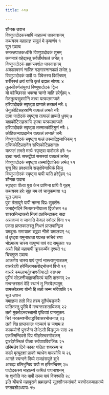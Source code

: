 ```yaml
---
title: ०१७

---
```

शौनक उवाच  
विष्णुपादोदकस्यापि माहात्म्यं पापनाशनम्  
कथयस्व महाप्राज्ञ समूलं मे कृपार्णव १  
सूत उवाच  
समस्तपातकध्वंसि विष्णुपादोदकं शुभम्  
कणमात्रं वहेद्यस्तु सर्वतीर्थफलं लभेत् २  
विष्णुपादोदकं ब्रह्मन्स्पर्शतः पापनाशनम्  
अकालमरणं नास्ति गङ्गास्नानफलं लभेत् ३  
विष्णुपादोदकं पापी यः पिबेत्तस्य किल्बिषम्  
शरीरस्थं क्षयं याति कृतं ब्रह्मन्न संशयः ४  
तुलसीपर्णसंयुक्तं विष्णुपादोदकं द्विज  
यो वहेच्छिरसा भक्त्या चान्ते याति हरेर्गृहम् ५  
मेरुतुल्यसुवर्णानि दत्त्वा यत्फलमाप्यते  
हरिपादोदकं स्पृष्ट्वा प्राप्यते तत्फलं नरैः ६  
धेनुकोटिसहस्राणि यत्फलं लभते नरैः  
दत्वा पादोदकं स्पृष्ट्वा तत्फलं प्राप्यते ध्रुवम् ७  
यज्ञकोटिसहस्राणि कृत्वा यत्फलमाप्यते  
हरिपादोदकं स्पृष्ट्वा तस्मात्कोटिगुणं नरैः ८  
कोटिकन्याप्रदानेन यत्फलं लभ्यते जनैः  
विष्णुपादोदकं स्पृष्ट्वा फलं तस्माद्द्विजाधिकम् ९  
दन्तिकोटिप्रदानेन सप्तिकोटिप्रदानतः  
यत्फलं लभते मर्त्यः स्पृष्ट्वा पादोदकं हरेः १०  
दत्वा मर्त्यः सप्तद्वीपां ससस्यां यत्फलं लभेत्  
विष्णुपादोदकं स्पृष्ट्वा तस्माद्विप्राधिकं लभेत् ११  
शृणु विप्र प्रवक्ष्यामि सङ्क्षेपेणाधिकं किमु  
विष्णुपादोदकं स्पृष्ट्वा पापी याति हरेर्गृहम् १२  
शौनक उवाच  
स्पृष्ट्वा पीत्वा पुरा केन प्राणिना प्रापि वै गृहम्  
कथयस्व हरेः सूत मम त्वं चानुकम्पया १३  
सूत उवाच  
पुरा त्रेतायुगे पापी नाम्ना विप्रः सुदर्शनः  
जनार्द्दनदिने नित्यमश्नीयात्स द्विजोत्तम १४  
शास्त्रनिन्दाकरो नित्यं व्रतनिन्दाकरः सदा  
असावन्यं न जानाति केवलं स्वोदरं विना १५  
एकदा प्राप्तकालस्तु निधनं प्राप्तवान्द्विज  
यमदूताः समायाता बद्ध्वा नीतो यमालयम् १६  
तं दृष्ट्वा यमुनाभ्राता पप्रच्छ सचिवं रुषा  
भोऽमात्य चास्य यत्पुण्यं पापं वद समूलतः १७  
असौ विप्रो महापापी क्रूरकर्म्मेव दृश्यते १८  
चित्रगुप्त उवाच  
आकर्णय चास्य पापं पुण्यं नास्त्यणुमात्रकम्  
वासरेऽपि हरेर्नित्यमकरोद्भोजनं विभो १९  
वासरे कमलाभर्तुश्चाश्नीयाद्यो नराधमः  
पुरीषं सोऽश्नीयाद्राजन्निरयं याति दारुणम् २०  
मन्वन्तरशतं देहि स्थानं तु निरयेऽप्यमुम्  
ग्रामक्रोडस्य योनौ हि ततो जन्म भविष्यति २१  
सूत उवाच  
यमाज्ञया ततो विप्र तस्य दूतैर्भयङ्करैः  
पातितस्तु पुरीषे वै मन्वन्तरशताधिकम् २२  
ततो मुक्तोऽभवच्चासौ पृथिव्यां ग्रामसूकरः  
चिरं नरकमश्नीयाद्धरिवासरभोजनात् २३  
ततो विप्र प्राप्तकालः पञ्चत्वं स जगाम ह  
काकयोनौ पुनर्जन्म लेभेऽसौ विड्भुजः सदा २४  
एकस्मिन्दिवसे विप्र श्रीहरेश्चरणोदकम्  
द्वारदेशेस्थितं पीत्वा सर्वपापविवर्जितः २५  
तस्मिन्नेव दिने काकः पतितः शबरस्य च  
काले मृत्युदशां प्राप्तो व्याधेन वायसोपि च २६  
आगते स्यन्दने दिव्ये राजहंसयुते शुभे  
आरुह्य बलिभुग्विप्र ययौ स हरिमन्दिरम् २७  
पादोदकस्य माहात्म्यं कथितं पापनाशनम्  
यः शृणोति नरः पापी तस्य पापं विनश्यति २८  
इति श्रीपाद्मे महापुराणे ब्रह्मखण्डे सूतशौनकसंवादे चरणोदकमाहात्म्ये  
सप्तदशोऽध्यायः १७